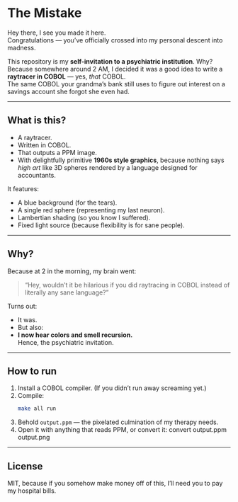 # The Mistake

Hey there, I see you made it here.  
Congratulations — you’ve officially crossed into my personal descent into madness.

This repository is my **self-invitation to a psychiatric institution**. Why?  
Because somewhere around 2 AM, I decided it was a good idea to write a **raytracer in COBOL** — yes, *that* COBOL.  
The same COBOL your grandma’s bank still uses to figure out interest on a savings account she forgot she even had.

---

## What is this?

- A raytracer.  
- Written in COBOL.  
- That outputs a PPM image.  
- With delightfully primitive **1960s style graphics**, because nothing says *high art* like 3D spheres rendered by a language designed for accountants.

It features:
- A blue background (for the tears).  
- A single red sphere (representing my last neuron).  
- Lambertian shading (so you know I suffered).  
- Fixed light source (because flexibility is for sane people).

---

## Why?

Because at 2 in the morning, my brain went:
> “Hey, wouldn’t it be hilarious if you did raytracing in COBOL instead of literally any sane language?”

Turns out:  
- It was.  
- But also:  
- **I now hear colors and smell recursion.**  
Hence, the psychiatric invitation.

---

## How to run

1. Install a COBOL compiler. (If you didn’t run away screaming yet.)
2. Compile:
   ```bash
   make all run
   ```
3. Behold `output.ppm` — the pixelated culmination of my therapy needs.
4. Open it with anything that reads PPM, or convert it:
   convert output.ppm output.png

---

## License

MIT, because if you somehow make money off of this, I’ll need you to pay my hospital bills.